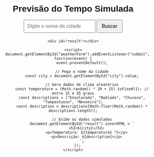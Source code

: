 <!DOCTYPE html>
<html lang="pt">
<head>
    <meta charset="UTF-8">
    <meta name="viewport" content="width=device-width, initial-scale=1.0">
    <title>Previsão do Tempo Simulada</title>
    <style>
        body {
            font-family: Arial, sans-serif;
            text-align: center;
            margin-top: 50px;
        }
        form {
            margin-bottom: 20px;
        }
        input[type="text"] {
            padding: 10px;
            font-size: 16px;
        }
        button {
            padding: 10px 15px;
            font-size: 16px;
            cursor: pointer;
        }
        h2 {
            font-size: 24px;
        }
        p {
            font-size: 18px;
        }
    </style>
</head>
<body>
    <h1>Previsão do Tempo Simulada</h1>
    <form id="weatherForm">
        <input type="text" id="city" placeholder="Digite o nome da cidade" required>
        <button type="submit">Buscar</button>
    </form>

    <div id="result"></div>

    <script>
        document.getElementById("weatherForm").addEventListener("submit", function(event) {
            event.preventDefault();
            
            // Pega o nome da cidade
            const city = document.getElementById("city").value;

            // Gera dados de clima aleatórios
            const temperature = (Math.random() * 20 + 15).toFixed(1); // entre 15 e 35 graus
            const descriptions = ["Ensolarado", "Nublado", "Chuvoso", "Tempestuoso", "Nevoeiro"];
            const description = descriptions[Math.floor(Math.random() * descriptions.length)];

            // Exibe os dados simulados
            document.getElementById("result").innerHTML = `
                <h2>${city}</h2>
                <p>Temperatura: ${temperature} °C</p>
                <p>Descrição: ${description}</p>
            `;
        });
    </script>
</body>
</html>
